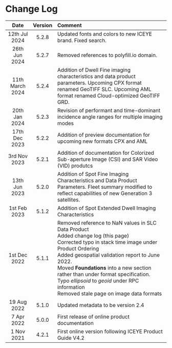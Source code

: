 # Change Log

<!---
<span style="color:darkred">[TODO] keep track of changes here and add to changelist</span>.
-->

| Date | Version  | Comment |
|:----:|:-------:|:-------|
| 12th Jul 2024 | 5.2.8   | Updated fonts and colors to new ICEYE brand. Fixed search.| 
| 26th Jun 2024 | 5.2.7   | Removed references to polyfill.io domain.| 
| 11th March 2024 | 5.2.4  | Addition of Dwell Fine imaging characteristics and data product parameters. Upcoming CPX format renamed GeoTIFF SLC. Upcoming AML format renamed Cloud-optimized GeoTIFF GRD.
| 20th Jan 2024 | 5.2.3  | Revision of performant and time-dominant incidence angle ranges for multiple imaging modes
| 17th Dec 2023 | 5.2.2  | Addition of preview documentation for upcoming new formats CPX and AML
| 3rd Nov 2023 | 5.2.1  | Addition of documentation for Colorized Sub-aperture Image (CSI) and SAR Video (VID) produtcs
| 13th Jun 2023 | 5.2.0  | Addition of Spot Fine Imaging Characteristics and Data Product Parameters. Fleet summary modified to reflect capabilities of new Generation 3 satellites.
| 1st Feb 2023 | 5.1.2  | Addition of Spot Extended Dwell Imaging Characteristics
| 1st Dec 2022 | 5.1.1  | Removed reference to NaN values in SLC Data Product <br> Added change log (this page) <br> Corrected typo in stack time image under Product Ordering <br> Added geospatial validation report to June 2022. <br> Moved **Foundations** into a new section rather than under format specification. <br> Typo *ellipsoid* to *geoid* under RPC information <br> Removed stale page on image data formats|
| 19 Aug 2022  | 5.1.0  | Updated metadata to be version 2.4 |
| 7 Apr 2022   | 5.0.0  | First release of online product documentation |
| 1 Nov 2021   | 4.2.1  | First online version following ICEYE Product Guide V4.2|
